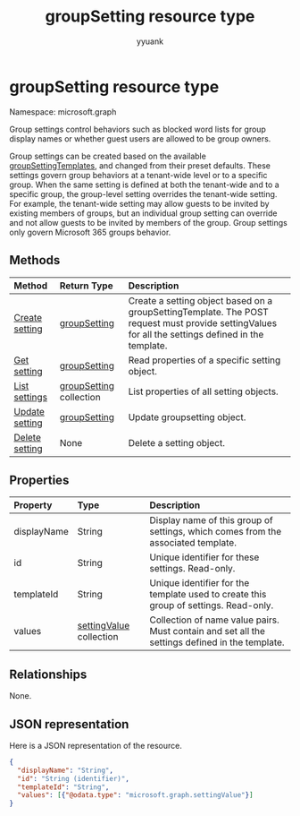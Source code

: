 ﻿---
title: "groupSetting resource type"
description: "Group settings control behaviors such as blocked word lists for group display names or whether guest users are allowed to be group owners."
author: "yyuank"
localization_priority: Normal
ms.prod: "groups"
doc_type: resourcePageType
---

# groupSetting resource type

Namespace: microsoft.graph

Group settings control behaviors such as blocked word lists for group display names or whether guest users are allowed to be group owners.

Group settings can be created based on the available [groupSettingTemplates](groupsettingtemplate.md), and changed from their preset defaults. These settings govern group behaviors at a tenant-wide level or to a specific group. When the same setting is defined at both the tenant-wide and to a specific group, the group-level setting overrides the tenant-wide setting.  For example, the tenant-wide setting may allow guests to be invited by existing members of groups, but an individual group setting can override and not allow guests to be invited by members of the group. Group settings only govern Microsoft 365 groups behavior.

## Methods

| Method                                                      | Return Type                                | Description                                                                                                                                        |
| :---------------------------------------------------------- | :----------------------------------------- | :------------------------------------------------------------------------------------------------------------------------------------------------- |
| [Create setting](../api/groupsetting-post-groupsettings.md) | [groupSetting](groupsetting.md)            | Create a setting object based on a groupSettingTemplate. The POST request must provide settingValues for all the settings defined in the template. |
| [Get setting](../api/groupsetting-get.md)                   | [groupSetting](groupsetting.md)            | Read properties of a specific setting object.                                                                                                      |
| [List settings](../api/groupsetting-list.md)                | [groupSetting](groupsetting.md) collection | List properties of all setting objects.                                                                                                            |
| [Update setting](../api/groupsetting-update.md)             | [groupSetting](groupsetting.md)            | Update groupsetting object.                                                                                                                        |
| [Delete setting](../api/groupsetting-delete.md)             | None                                       | Delete a setting object.                                                                                                                           |

## Properties

| Property    | Type                                       | Description                                                                                    |
| :---------- | :----------------------------------------- | :--------------------------------------------------------------------------------------------- |
| displayName | String                                     | Display name of this group of settings, which comes from the associated template.              |
| id          | String                                     | Unique identifier for these settings. Read-only.                                               |
| templateId  | String                                     | Unique identifier for the template used to create this group of settings. Read-only.           |
| values      | [settingValue](settingvalue.md) collection | Collection of name value pairs. Must contain and set all the settings defined in the template. |

## Relationships

None.

## JSON representation

Here is a JSON representation of the resource.

<!--{
  "blockType": "resource",
  "openType": true,
  "optionalProperties": [],
  "keyProperty": "id",
  "baseType": "microsoft.graph.entity",
  "@odata.type": "microsoft.graph.groupSetting"
}-->

```json
{
  "displayName": "String",
  "id": "String (identifier)",
  "templateId": "String",
  "values": [{"@odata.type": "microsoft.graph.settingValue"}]
}
```

<!-- uuid: 8fcb5dbc-d5aa-4681-8e31-b001d5168d79
2015-10-25 14:57:30 UTC -->

<!-- {
  "type": "#page.annotation",
  "description": "groupSetting resource",
  "keywords": "",
  "section": "documentation",
  "tocPath": ""
}-->
